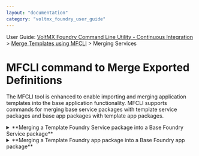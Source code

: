 ```yaml
---
layout: "documentation"
category: "voltmx_foundry_user_guide"
---
```

                                

User Guide: [VoltMX Foundry Command Line Utility - Continuous Integration](CI_Foundry.html) > [Merge Templates using MFCLI](#) > Merging Services

MFCLI command to Merge Exported Definitions
===========================================

The MFCLI tool is enhanced to enable importing and merging application templates into the base application functionality. MFCLI supports commands for merging base service packages with template service packages and base app packages with template app packages.


<details close markdown="block"><summary>**Merging a Template Foundry Service package into a Base Foundry Service package**</summary>

The `merge-service-zip` command merges a Template Foundry service zip package into a Base Foundry service zip package.

> **_Important:_** The merge-service-zip command does not support merging of Storage Services/Legacy Services (Logic Services/Offline Sync Services/IDE Services). If any these services exist in the base or template zip, the merge process skips them.  
![](Resources/Images/MergingAppsStatusCLISkip.PNG)  
  
\- Checking of service types (such as XML, JSON) within the same class (such as Integration) is not supported. In this case the merge happens, but the output can contain unexpected results.

Use the following command to merge the service packages. An output zip file (merged package from the base service package and the template service package) is created.

{% highlight voltMx %} java -jar mfcli.jar merge-service-zip --base-service-package-path <file path> --template-service-package-path <file path> --output-directory <directory path> [ --output-package-name <package name> ]  [ --override-existing ] [ --mergeOrchestration]
{% endhighlight %}

*   `baseServicePackagePath` - Path of the zip file that points to the base service zip.
*   `templateServicePackagePath`\- Path of the zip file that points to the template service zip.
*   `outputServicePackagePath` - Path where the output zip is created if the merge is successful.
*   `output-package-name` - Used to name the merged zip file.

> **_Note:_** A random name is generated if the name is not provided.

*   `override-existing` - If the parameter is provided in the command structure, the output file with the specified file name overwrites the existing file name (if the file exists). Else, it displays an error.
*   `mergeOrchestration` - If the parameter is provided, the command merges the operations of the Orchestration services, instead of overwriting it.  
    This can be seen in the Operation Mapping.  
    

During execution of the merge process, you can view the list of conflicts and set of specific services from both the packages. In case of a conflict due to service being available in both the base and template, the version from the template package overwrites the base version.

![](Resources/Images/Integration_Templates/MergeServiceZipRunDemo_673x333.png)

After the merge is successful, an output service package is created with services from both the base and template packages.

**Base and Template package files before merging**

![](Resources/Images/Integration_Templates/base_and_template_package_680x107.png)

**Output package created after merging is successful**

![](Resources/Images/Integration_Templates/output_package_690x129.png)

</details>
<details close markdown="block"><summary>**Merging a Template Foundry app package into a Base Foundry app package**</summary>

The `merge-app-zip` command merges a Template Foundry app zip package into a Base Foundry app zip package.

**Use Case**: You have developed several independent features as different services in a single app. In this case, a base app is developed and implemented with mock services. You want to replace them with a live implementation of services created in the template app. You can achieve this scenario by using the merge-app-zip command.

For example, the following tables details a sample base app and a Transaction (T24) template app with services and verbs in each, and the result of the merged based app version.

  
| Input | Base App V1.0 Base app has Object Services (RBObjects and TransactionObjects) with certain Verbs. | Transaction (T24) Template App Template app has Objects Services (RBObjects and TransactionObjects) along with the respective Verbs. |
| --- | --- | --- |
|   | RBObjects - Object - 10 Verbs TransactionObjects - Object - 5 Verbs | RBObjects - Object - 6 Verbs ( 5 from Base + 1 New) TransactionObjects - Object - 3 Verbs (2 from Base + 1 New) |
| Output | The output package after merging Base app V1.0 and Transaction (T24) Template app ||
| RBObjects - Object - 11 Verbs (10 from Base + 1 New) TransactionObjects - Object - 6 Verbs (5 from Base + 1 New) |||

> **_Important:_** The merge-app-zip command does not support merging of Storage Services/Legacy Services (Logic Services/Offline Sync Services/IDE Services). If any these services exist in the base or template zip, the merge process skips them.  
![](Resources/Images/MergingAppsStatusCLISkip_583x87.png)  
  
\- Checking of service types (such as XML, JSON) within the same class (such as Integration) is not supported. In this case the merge happens, but the output can contain unexpected results.

Use the following command to merge the app packages. An output zip file (merged package from the base app package and the template app package) is created.

{% highlight voltMx %} java -jar mfcli.jar merge-app-zip --base-app-package-path <file path> --template-app-package-path <file path> --output-directory <directory path> [ --output-package-name <package name> ]  [ --override-existing ] [ --mergeOrchestration]
{% endhighlight %}

*   `baseAppPackagePath` - Path of the zip file that points to the base app zip.
*   `templateAppPackagePath`\- Path of the zip file that points to the template app zip.
*   `outputPackagePath` - Path where the output zip is created if the merge is successful.
*   `output-package-name` - Used to name the merged zip file.

> **_Note:_** A random name is generated if the name is not provided.

*   `override-existing` - If the parameter is provided in the command structure, the output file with the specified file name overwrites the existing file name (if the file exists). Else, it displays an error.
*   `mergeOrchestration` - If the parameter is provided, the command merges the operations of the Orchestration services, instead of overwriting it.  
    This can be seen in the Operation Mapping.  
    

After the merge is successful, an output app package is created with services from both the base and template packages.

![](Resources/Images/MergingAppsStatusCLI.PNG)
